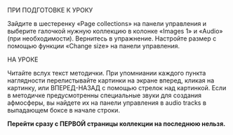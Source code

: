 ПРИ ПОДГОТОВКЕ К УРОКУ

Зайдите в шестеренку «Page collections» на панели управления и выберите галочкой нужную коллекцию в колонке «Images 1» и «Audio» (при необходимости).
Вернитесь в упражнение. Настройте размер с помощью функции «Change size» на панели управления.

НА УРОКЕ

Читайте вслух текст методички. При упомниании каждого пункта наглядности перелистывайте картинки на экране вперед, кликая на картинку, или ВПЕРЕД-НАЗАД с помощью стрелок над картинкой. Если в методичке предусмотренны специальные звуки для создания афмосферы, вы найдете их на панели управления в audio tracks в выпадающем боксе в начале строки.

**Перейти сразу с ПЕРВОЙ страницы коллекции на последнюю нельзя.** 
